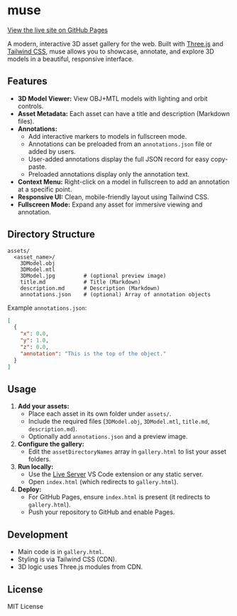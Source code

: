 # muse

[View the live site on GitHub Pages](https://artemis-rage.github.io/muse/)

A modern, interactive 3D asset gallery for the web. Built with [Three.js](https://threejs.org/) and [Tailwind CSS](https://tailwindcss.com/), muse allows you to showcase, annotate, and explore 3D models in a beautiful, responsive interface.

## Features

- **3D Model Viewer:** View OBJ+MTL models with lighting and orbit controls.
- **Asset Metadata:** Each asset can have a title and description (Markdown files).
- **Annotations:**
  - Add interactive markers to models in fullscreen mode.
  - Annotations can be preloaded from an `annotations.json` file or added by users.
  - User-added annotations display the full JSON record for easy copy-paste.
  - Preloaded annotations display only the annotation text.
- **Context Menu:** Right-click on a model in fullscreen to add an annotation at a specific point.
- **Responsive UI:** Clean, mobile-friendly layout using Tailwind CSS.
- **Fullscreen Mode:** Expand any asset for immersive viewing and annotation.

## Directory Structure

```
assets/
  <asset_name>/
    3DModel.obj
    3DModel.mtl
    3DModel.jpg         # (optional preview image)
    title.md            # Title (Markdown)
    description.md      # Description (Markdown)
    annotations.json    # (optional) Array of annotation objects
```

Example `annotations.json`:
```json
[
  {
    "x": 0.0,
    "y": 1.0,
    "z": 0.0,
    "annotation": "This is the top of the object."
  }
]
```

## Usage

1. **Add your assets:**
   - Place each asset in its own folder under `assets/`.
   - Include the required files (`3DModel.obj`, `3DModel.mtl`, `title.md`, `description.md`).
   - Optionally add `annotations.json` and a preview image.
2. **Configure the gallery:**
   - Edit the `assetDirectoryNames` array in `gallery.html` to list your asset folders.
3. **Run locally:**
   - Use the [Live Server](https://marketplace.visualstudio.com/items?itemName=ritwickdey.LiveServer) VS Code extension or any static server.
   - Open `index.html` (which redirects to `gallery.html`).
4. **Deploy:**
   - For GitHub Pages, ensure `index.html` is present (it redirects to `gallery.html`).
   - Push your repository to GitHub and enable Pages.

## Development

- Main code is in `gallery.html`.
- Styling is via Tailwind CSS (CDN).
- 3D logic uses Three.js modules from CDN.

## License

MIT License
